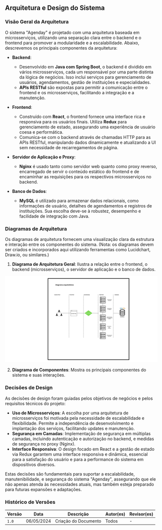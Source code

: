 ## Arquitetura e Design do Sistema

### Visão Geral da Arquitetura

O sistema "Agenday" é projetado com uma arquitetura baseada em microsserviços, utilizando uma separação clara entre o backend e o frontend para promover a modularidade e a escalabilidade. Abaixo, descrevemos os principais componentes da arquitetura:

- **Backend**:
  - Desenvolvido em **Java com Spring Boot**, o backend é dividido em vários microsserviços, cada um responsável por uma parte distinta da lógica de negócios. Isso inclui serviços para gerenciamento de usuários, agendamentos, gestão de instituições e especialidades.
  - **APIs RESTful** são expostas para permitir a comunicação entre o frontend e os microsserviços, facilitando a integração e a manutenção.

- **Frontend**:
  - Construído com **React**, o frontend fornece uma interface rica e responsiva para os usuários finais. Utiliza **Redux** para gerenciamento de estado, assegurando uma experiência de usuário coesa e performática.
  - Comunica-se com o backend através de chamadas HTTP para as APIs RESTful, manipulando dados dinamicamente e atualizando a UI sem necessidade de recarregamentos de página.

- **Servidor de Aplicação e Proxy**:
  - **Nginx** é usado tanto como servidor web quanto como proxy reverso, encarregado de servir o conteúdo estático do frontend e de encaminhar as requisições para os respectivos microsserviços no backend.

- **Banco de Dados**:
  - **MySQL** é utilizado para armazenar dados relacionais, como informações de usuário, detalhes de agendamentos e registros de instituições. Sua escolha deve-se à robustez, desempenho e facilidade de integração com Java.

### Diagramas de Arquitetura

Os diagramas de arquitetura fornecem uma visualização clara da estrutura e interação entre os componentes do sistema. (Nota: os diagramas devem ser criados e incorporados aqui utilizando ferramentas como Lucidchart, Draw.io, ou similares.)

1. **Diagrama de Arquitetura Geral**: Ilustra a relação entre o frontend, o backend (microsserviços), o servidor de aplicação e o banco de dados.


![Diagrama de Arquitetura Geral](../assets/Diagrama_Arquitetura_Agenday.png)

2. **Diagrama de Componentes**: Mostra os principais componentes do sistema e suas interações.

### Decisões de Design

As decisões de design foram guiadas pelos objetivos de negócios e pelos requisitos técnicos do projeto:

- **Uso de Microsserviços**: A escolha por uma arquitetura de microsserviços foi motivada pela necessidade de escalabilidade e flexibilidade. Permite a independência de desenvolvimento e implantação dos serviços, facilitando updates e manutenção.
- **Segurança em Camadas**: Implementação de segurança em múltiplas camadas, incluindo autenticação e autorização no backend, e medidas de segurança no proxy (Nginx).
- **Interface Responsiva**: O design focado em React e a gestão de estado via Redux garantem uma interface responsiva e dinâmica, essencial para a satisfação do usuário e para a performance do sistema em dispositivos diversos.

Estas decisões são fundamentais para suportar a escalabilidade, manutenibilidade, e segurança do sistema "Agenday", assegurando que ele não apenas atenda às necessidades atuais, mas também esteja preparado para futuras expansões e adaptações.

### Histórico de Versões

| Versão | Data       | Descrição            | Autor(es)              | Revisor(es) |
|--------|------------|----------------------|------------------------|-------------|
| `1.0`  | 06/05/2024 | Criação do Documento | Todos                  | -           |